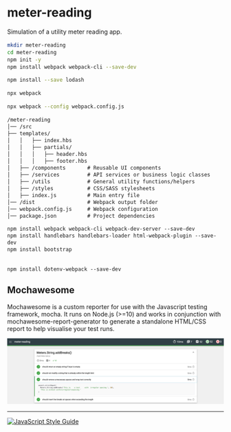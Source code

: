 # meter-reading
Simulation of a utility meter reading app.

```bash
mkdir meter-reading
cd meter-reading
npm init -y
npm install webpack webpack-cli --save-dev
```

```bash
npm install --save lodash
```

```bash
npx webpack
```

```bash
npx webpack --config webpack.config.js
```

```plaintext
/meter-reading
│── /src
├── templates/
│   │   ├── index.hbs
│   │   ├── partials/
│   │   │   ├── header.hbs
│   │   │   ├── footer.hbs
│   ├── /components       # Reusable UI components
│   ├── /services         # API services or business logic classes
│   ├── /utils            # General utility functions/helpers
│   ├── /styles           # CSS/SASS stylesheets
│   ├── index.js          # Main entry file
│── /dist                 # Webpack output folder
│── webpack.config.js     # Webpack configuration
│── package.json          # Project dependencies
```

```shell
npm install webpack webpack-cli webpack-dev-server --save-dev
npm install handlebars handlebars-loader html-webpack-plugin --save-dev
npm install bootstrap


```

```shell
npm install dotenv-webpack --save-dev
```
## Mochawesome

Mochawesome is a custom reporter for use with the Javascript testing framework, mocha. It runs on Node.js (>=10) and works in conjunction with mochawesome-report-generator to generate a standalone HTML/CSS report to help visualise your test runs.

[![mochawesome](./docs/mochawesome.jpg)](./docs/mochawesome.jpg)

---

[![JavaScript Style Guide](https://cdn.rawgit.com/standard/standard/master/badge.svg)](https://github.com/standard/standard)
